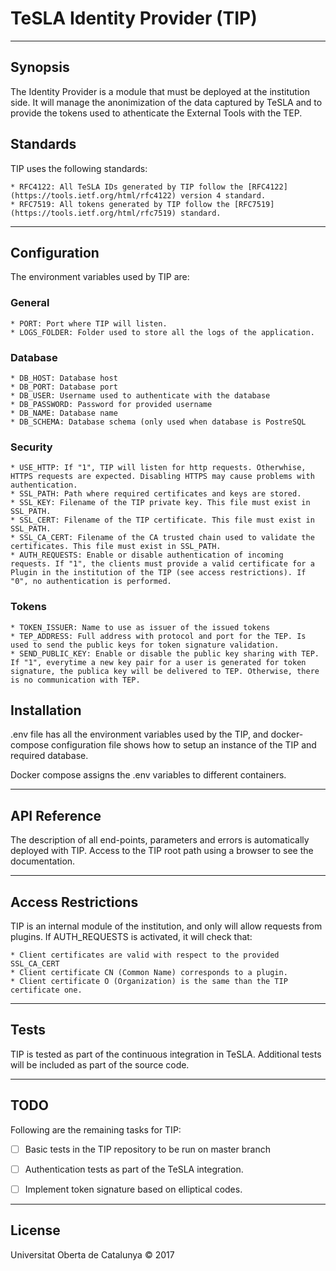 # TeSLA Identity Provider (TIP)

---

## Synopsis
The Identity Provider is a module that must be deployed at the institution side. It will manage the anonimization of the data captured by TeSLA and to provide the tokens used to athenticate the External Tools with the TEP.

## Standards

TIP uses the following standards:

    * RFC4122: All TeSLA IDs generated by TIP follow the [RFC4122](https://tools.ietf.org/html/rfc4122) version 4 standard.
    * RFC7519: All tokens generated by TIP follow the [RFC7519](https://tools.ietf.org/html/rfc7519) standard.

---

## Configuration

The environment variables used by TIP are:

### General

    * PORT: Port where TIP will listen.
    * LOGS_FOLDER: Folder used to store all the logs of the application.
    
### Database

    * DB_HOST: Database host
    * DB_PORT: Database port 
	* DB_USER: Username used to authenticate with the database
	* DB_PASSWORD: Password for provided username
	* DB_NAME: Database name
	* DB_SCHEMA: Database schema (only used when database is PostreSQL
	
### Security
	
	* USE_HTTP: If "1", TIP will listen for http requests. Otherwhise, HTTPS requests are expected. Disabling HTTPS may cause problems with authentication.
    * SSL_PATH: Path where required certificates and keys are stored.
    * SSL_KEY: Filename of the TIP private key. This file must exist in SSL_PATH.
    * SSL_CERT: Filename of the TIP certificate. This file must exist in SSL_PATH.
    * SSL_CA_CERT: Filename of the CA trusted chain used to validate the certificates. This file must exist in SSL_PATH.
    * AUTH_REQUESTS: Enable or disable authentication of incoming requests. If "1", the clients must provide a valid certificate for a Plugin in the institution of the TIP (see access restrictions). If "0", no authentication is performed.
    
### Tokens
    
    * TOKEN_ISSUER: Name to use as issuer of the issued tokens
    * TEP_ADDRESS: Full address with protocol and port for the TEP. Is used to send the public keys for token signature validation.
    * SEND_PUBLIC_KEY: Enable or disable the public key sharing with TEP. If "1", everytime a new key pair for a user is generated for token signature, the publica key will be delivered to TEP. Otherwise, there is no communication with TEP.
	

## Installation

.env file has all the environment variables used by the TIP, and docker-compose configuration file shows how to setup an instance of the TIP and required database.

Docker compose assigns the .env variables to different containers.

---

## API Reference

The description of all end-points, parameters and errors is automatically deployed with TIP. Access to the TIP root path using a browser to see the documentation.

---

## Access Restrictions

TIP is an internal module of the institution, and only will allow requests from plugins. If AUTH_REQUESTS is activated, it will check that:

    * Client certificates are valid with respect to the provided SSL_CA_CERT
    * Client certificate CN (Common Name) corresponds to a plugin.
    * Client certificate O (Organization) is the same than the TIP certificate one.

---

## Tests

TIP is tested as part of the continuous integration in TeSLA. Additional tests will be included as part of the source code.

---

## TODO

Following are the remaining tasks for TIP:

- [ ] Basic tests in the TIP repository to be run on master branch
- [ ] Authentication tests as part of the TeSLA integration.
- [ ] Implement token signature based on elliptical codes.


---

## License
Universitat Oberta de Catalunya © 2017